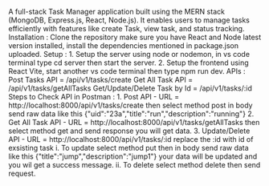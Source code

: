 A full-stack Task Manager application built using the MERN stack (MongoDB, Express.js, React, Node.js). It enables users to manage tasks efficiently with features like create Task, view task, and status tracking.
Installation : Clone the repository make sure you have React and Node latest version installed, install the dependencies mentioned in package.json uploaded.
Setup : 1. Setup the server using node or nodemon, in vs code terminal type cd server then start the server.
        2. Setup the frontend using React Vite, start another vs code terminal then type npm run dev.
APIs : Post Tasks API = /api/v1/tasks/create
       Get All Task API = /api/v1/tasks/getAllTasks
       Get/Update/Delete Task by Id = /api/v1/tasks/:id
Steps to Check API in Postman :
       1. Post API - URL = http://localhost:8000/api/v1/tasks/create 
          then select method post in body send raw data like this {"uid":"23a","title":"run","description":"running"}
       2. Get All Task API - URL = http://localhost:8000/api/v1/tasks/getAllTasks
          then select method get and send response you will get data.
        3. Update/Delete API - URL = http://localhost:8000/api/v1/tasks/:id
            replace the :id with id of exsisting task
            i. To update select method put then in body send raw data like this {"title":"jump","description":"jump1"} your data will be updated and you wil get a success message.
            ii. To delete select method delete then send request.
            
